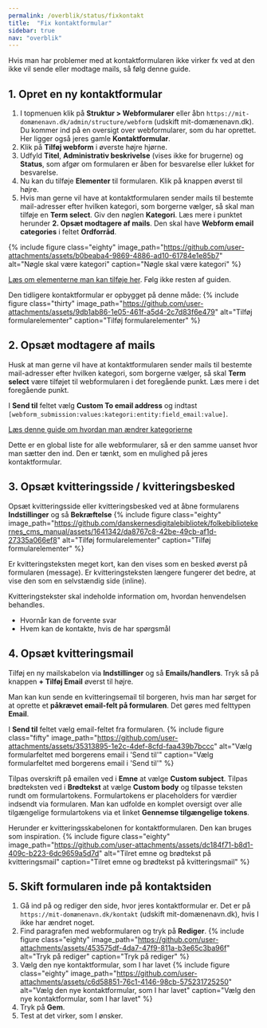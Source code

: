 ```yaml
---
permalink: /overblik/status/fixkontakt
title:  "Fix kontaktformular"
sidebar: true
nav: "overblik"
---
```

Hvis man har problemer med at kontaktformularen ikke virker fx ved at den ikke vil sende eller modtage mails, så følg denne guide.

## 1. Opret en ny kontaktformular
1. I topmenuen klik på **Struktur > Webformularer** eller åbn `https://mit-domænenavn.dk/admin/structure/webform` (udskift mit-domænenavn.dk). Du kommer ind på en oversigt over webformularer, som du har oprettet. Her ligger også jeres gamle **Kontaktformular**. 
2. Klik på **Tilføj webform** i øverste højre hjørne.
3. Udfyld **Titel**, **Administrativ beskrivelse** (vises ikke for brugerne) og **Status**, som afgør om formularen er åben for besvarelse eller lukket for besvarelse.
4. Nu kan du tilføje **Elementer** til formularen. Klik på knappen øverst til højre.
5. Hvis man gerne vil have at kontaktformularen sender mails til bestemte mail-adresser efter hvilken kategori, som borgerne vælger, så skal man tilføje en **Term select**. Giv den nøglen **Kategori**. Læs mere i punktet herunder **2. Opsæt modtagere af mails**. Den skal have **Webform email categories** i feltet **Ordforråd**.

{% include figure class="eighty" image_path="https://github.com/user-attachments/assets/b0beaba4-9869-4886-ad10-61784e1e85b7" alt="Nøgle skal være kategori" caption="Nøgle skal være kategori" %}

[Læs om elementerne man kan tilføje her](https://www.folkebibliotekernescms.dk/main/indhold/webforms/#s%C3%A5dan-bygger-du-en-webformular). Følg ikke resten af guiden.

Den tidligere kontaktformular er opbygget på denne måde:
{% include figure class="thirty" image_path="https://github.com/user-attachments/assets/9db1ab86-1e05-461f-a5d4-2c7d83f6e479" alt="Tilføj formularelementer" caption="Tilføj formularelementer" %}

## 2. Opsæt modtagere af mails

Husk at man gerne vil have at kontaktformularen sender mails til bestemte mail-adresser efter hvilken kategori, som borgerne vælger, så skal **Term select** være tilføjet til webformularen i det foregående punkt. Læs mere i det foregående punkt.

I **Send til** feltet vælg **Custom To email address** og indtast `[webform_submission:values:kategori:entity:field_email:value]`. 

[Læs denne guide om hvordan man ændrer kategorierne](https://www.folkebibliotekernescms.dk/main/startopsaetning/kontaktformular/#1-opret-de-korrekte-email-kategorier) 

Dette er en global liste for alle webformularer, så er den samme uanset hvor man sætter den ind. Den er tænkt, som en mulighed på jeres kontaktformular.

## 3. Opsæt kvitteringsside / kvitteringsbesked
Opsæt kvitteringsside eller kvitteringsbesked ved at åbne formularens **Indstillinger** og så **Bekræftelse**
   {% include figure class="eighty" image_path="https://github.com/danskernesdigitalebibliotek/folkebibliotekernes_cms_manual/assets/1641342/da8767c8-42be-49cb-af1d-27335a066ef8" alt="Tilføj formularelementer" caption="Tilføj formularelementer" %}

Er kvitteringsteksten meget kort, kan den vises som en besked øverst på formularen (message). Er kvitteringsteksten længere fungerer det bedre, at vise den som en selvstændig side (inline).
   
Kvitteringstekster skal indeholde information om, hvordan henvendelsen behandles.
   - Hvornår kan de forvente svar
   - Hvem kan de kontakte, hvis de har spørgsmål

## 4. Opsæt kvitteringsmail

Tilføj en ny mailskabelon via **Indstillinger** og så **Emails/handlers**. Tryk så på knappen **+ Tilføj Email** øverst til højre.

Man kan kun sende en kvitteringsemail til borgeren, hvis man har sørget for at oprette et **påkrævet email-felt på formularen**. Det gøres med felttypen **Email**.

I **Send til** feltet vælg email-feltet fra formularen.
{% include figure class="fifty" image_path="https://github.com/user-attachments/assets/35313895-1e2c-4def-8cfd-faa439b7bccc" alt="Vælg formularfeltet med borgerens email i 'Send til'" caption="Vælg formularfeltet med borgerens email i 'Send til'" %}

Tilpas overskrift på emailen ved i **Emne** at vælge **Custom subject**.
Tilpas brødteksten ved i **Brødtekst** at vælge **Custom body** og tilpasse teksten rundt om formulartokens. Formulartokens er placeholders for værdier indsendt via formularen. Man kan udfolde en komplet oversigt over alle tilgængelige formulartokens via et linket **Gennemse tilgængelige tokens**.

Herunder er kvitteringsskabelonen for kontaktformularen. Den kan bruges som inspiration.
{% include figure class="eighty" image_path="https://github.com/user-attachments/assets/dc184f71-b8d1-409c-b223-6dc9659a5d7d" alt="Tilret emne og brødtekst på kvitteringsmail" caption="Tilret emne og brødtekst på kvitteringsmail" %}

## 5. Skift formularen inde på kontaktsiden
1. Gå ind på og rediger den side, hvor jeres kontaktformular er. Det er på `https://mit-domænenavn.dk/kontakt` (udskift mit-domænenavn.dk), hvis I ikke har ændret noget.
2. Find paragrafen med webformularen og tryk på **Rediger**.
{% include figure class="eighty" image_path="https://github.com/user-attachments/assets/453575df-4da7-47f9-811a-b3e65c3ba96f" alt="Tryk på rediger" caption="Tryk på rediger" %}
3. Vælg den nye kontaktformular, som I har lavet
{% include figure class="eighty" image_path="https://github.com/user-attachments/assets/c6d58851-76c1-4146-98cb-575231725250" alt="Vælg den nye kontaktformular, som I har lavet" caption="Vælg den nye kontaktformular, som I har lavet" %}
4. Tryk på **Gem**.
5. Test at det virker, som I ønsker.
